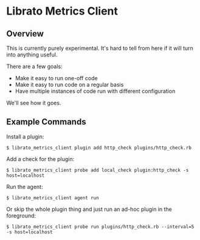 # Librato Metrics Client

## Overview

This is currently purely experimental. It's hard to tell from here if it will
turn into anything useful.

There are a few goals:

* Make it easy to run one-off code
* Make it easy to run code on a regular basis
* Have multiple instances of code run with different configuration

We'll see how it goes.


## Example Commands


Install a plugin:

    $ librato_metrics_client plugin add http_check plugins/http_check.rb
    
Add a check for the plugin:

    $ librato_metrics_client probe add local_check plugin:http_check -s host=localhost

Run the agent:

    $ librato_metrics_client agent run


Or skip the whole plugin thing and just run an ad-hoc plugin in the foreground:

    $ librato_metrics_client probe run plugins/http_check.rb --interval=5 -s host=localhost

